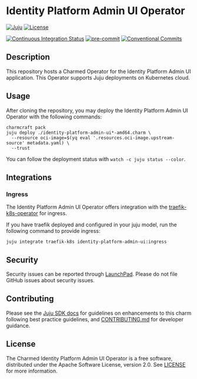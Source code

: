 # Identity Platform Admin UI Operator

[![Juju](https://img.shields.io/badge/Juju%20-3.0+-%23E95420)](https://github.com/juju/juju)
[![License](https://img.shields.io/github/license/canonical/identity-platform-admin-ui-operator?label=License)](https://github.com/canonical/identity-platform-admin-ui-operator/blob/main/LICENSE)

[![Continuous Integration Status](https://github.com/canonical/identity-platform-admin-ui-operator/actions/workflows/on_push.yaml/badge.svg?branch=main)](https://github.com/canonical/identity-platform-admin-ui-operator/actions?query=branch%3Amain)
[![pre-commit](https://img.shields.io/badge/pre--commit-enabled-brightgreen?logo=pre-commit)](https://github.com/pre-commit/pre-commit)
[![Conventional Commits](https://img.shields.io/badge/Conventional%20Commits-1.0.0-%23FE5196.svg)](https://conventionalcommits.org)

## Description

This repository hosts a Charmed Operator for the Identity Platform Admin UI
application. This Operator supports Juju deployments on Kubernetes cloud.

## Usage

After cloning the repository, you may deploy the Identity Platform Admin UI
Operator with the following commands:

```shell
charmcraft pack
juju deploy ./identity-platform-admin-ui*-amd64.charm \
  --resource oci-image=$(yq eval '.resources.oci-image.upstream-source' metadata.yaml) \
  --trust
```

You can follow the deployment status with `watch -c juju status --color`.

## Integrations

### Ingress

The Identity Platform Admin UI Operator offers integration with
the [traefik-k8s-operator](https://github.com/canonical/traefik-k8s-operator)
for ingress.

If you have traefik deployed and configured in your juju model, run the
following command to provide ingress:

```shell
juju integrate traefik-k8s identity-platform-admin-ui:ingress
```

## Security

Security issues can be reported
through [LaunchPad](https://wiki.ubuntu.com/DebuggingSecurity#How%20to%20File).
Please do not file GitHub issues about security issues.

## Contributing

Please see the [Juju SDK docs](https://juju.is/docs/sdk) for guidelines on
enhancements to this charm following best practice guidelines,
and [CONTRIBUTING.md](https://github.com/canonical/identity-platform-admin-ui-operator/blob/main/CONTRIBUTING.md)
for developer guidance.

## License

The Charmed Identity Platform Admin UI Operator is a free software, distributed
under the Apache Software License, version 2.0.
See [LICENSE](https://github.com/canonical/identity-platform-admin-ui-operator/blob/main/LICENSE)
for more information.
